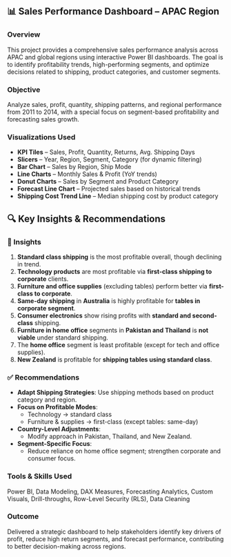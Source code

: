 ## 📊 Sales Performance Dashboard – APAC Region

### Overview  
This project provides a comprehensive sales performance analysis across APAC and global regions using interactive Power BI dashboards. The goal is to identify profitability trends, high-performing segments, and optimize decisions related to shipping, product categories, and customer segments.

### Objective  
Analyze sales, profit, quantity, shipping patterns, and regional performance from 2011 to 2014, with a special focus on segment-based profitability and forecasting sales growth.

### Visualizations Used  
- **KPI Tiles** – Sales, Profit, Quantity, Returns, Avg. Shipping Days  
- **Slicers** – Year, Region, Segment, Category (for dynamic filtering)  
- **Bar Chart** – Sales by Region, Ship Mode  
- **Line Charts** – Monthly Sales & Profit (YoY trends)  
- **Donut Charts** – Sales by Segment and Product Category  
- **Forecast Line Chart** – Projected sales based on historical trends  
- **Shipping Cost Trend Line** – Median shipping cost by product category  

## 🔍 Key Insights & Recommendations

### 🔎 Insights
1. **Standard class shipping** is the most profitable overall, though declining in trend.
2. **Technology products** are most profitable via **first-class shipping to corporate** clients.
3. **Furniture and office supplies** (excluding tables) perform better via **first-class to corporate**.
4. **Same-day shipping** in **Australia** is highly profitable for **tables in corporate segment**.
5. **Consumer electronics** show rising profits with **standard and second-class** shipping.
6. **Furniture in home office** segments in **Pakistan and Thailand** is **not viable** under standard shipping.
7. The **home office** segment is least profitable (except for tech and office supplies).
8. **New Zealand** is profitable for **shipping tables using standard class**.

### ✅ Recommendations
- **Adapt Shipping Strategies**: Use shipping methods based on product category and region.
- **Focus on Profitable Modes**: 
  - Technology → standard class  
  - Furniture & supplies → first-class (except tables: same-day)
- **Country-Level Adjustments**: 
  - Modify approach in Pakistan, Thailand, and New Zealand.
- **Segment-Specific Focus**: 
  - Reduce reliance on home office segment; strengthen corporate and consumer focus.

### Tools & Skills Used  
Power BI, Data Modeling, DAX Measures, Forecasting Analytics, Custom Visuals, Drill-throughs, Row-Level Security (RLS), Data Cleaning

### Outcome  
Delivered a strategic dashboard to help stakeholders identify key drivers of profit, reduce high return segments, and forecast performance, contributing to better decision-making across regions.
